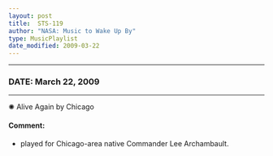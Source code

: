 ```yaml
---
layout: post
title:  STS-119
author: "NASA: Music to Wake Up By"
type: MusicPlaylist
date_modified: 2009-03-22
---
```


----
### DATE: March 22, 2009
----
✺ Alive Again by Chicago

#### Comment:
* played for Chicago-area native Commander Lee Archambault.
